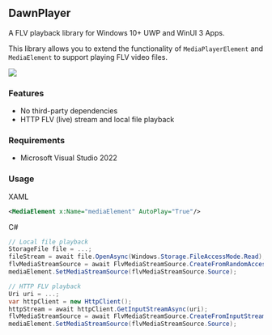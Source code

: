 ## DawnPlayer
A FLV playback library for Windows 10+ UWP and WinUI 3 Apps.

This library allows you to extend the functionality of `MediaPlayerElement` and `MediaElement` to support playing FLV video files.

![](https://raw.githubusercontent.com/lxrite/DawnPlayer/master/Demo/demo1.gif)

### Features
* No third-party dependencies
* HTTP FLV (live) stream and local file playback

### Requirements
* Microsoft Visual Studio 2022

### Usage

XAML
``` xml
<MediaElement x:Name="mediaElement" AutoPlay="True"/>
```

C#
``` csharp
// Local file playback
StorageFile file = ...;
fileStream = await file.OpenAsync(Windows.Storage.FileAccessMode.Read);
flvMediaStreamSource = await FlvMediaStreamSource.CreateFromRandomAccessStreamAsync(fileStream);
mediaElement.SetMediaStreamSource(flvMediaStreamSource.Source);

// HTTP FLV playback
Uri uri = ...;
var httpClient = new HttpClient();
httpStream = await httpClient.GetInputStreamAsync(uri);
flvMediaStreamSource = await FlvMediaStreamSource.CreateFromInputStreamAsync(httpStream);
mediaElement.SetMediaStreamSource(flvMediaStreamSource.Source);
```
